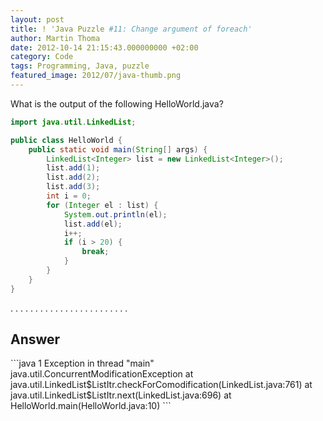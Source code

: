 ```yaml
---
layout: post
title: ! 'Java Puzzle #11: Change argument of foreach'
author: Martin Thoma
date: 2012-10-14 21:15:43.000000000 +02:00
category: Code
tags: Programming, Java, puzzle
featured_image: 2012/07/java-thumb.png
---
```

What is the output of the following HelloWorld.java?

```java
import java.util.LinkedList;

public class HelloWorld {
    public static void main(String[] args) {
        LinkedList<Integer> list = new LinkedList<Integer>();
        list.add(1);
        list.add(2);
        list.add(3);
        int i = 0;
        for (Integer el : list) {
            System.out.println(el);
            list.add(el);
            i++;
            if (i > 20) {
                break;
            }
        }
    }
}
```


.
.
.
.
.
.
.
.
.
.
.
.
.
.
.
.
.
.
.
.
.
.
.
.

<h2>Answer</h2>
```java
1
Exception in thread "main" java.util.ConcurrentModificationException
	at java.util.LinkedList$ListItr.checkForComodification(LinkedList.java:761)
	at java.util.LinkedList$ListItr.next(LinkedList.java:696)
	at HelloWorld.main(HelloWorld.java:10)
```
